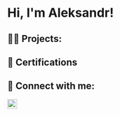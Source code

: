 <h1>Hi, I'm Aleksandr!

<h2>👨‍💻 Projects:</h2>


<h2>📄 Certifications</h2>


<h2>🤳 Connect with me:</h2>

[<img align="left" alt="Aleksandr Kolganov | LinkedIn" width="22px" src="https://cdn.jsdelivr.net/npm/simple-icons@v3/icons/linkedin.svg" />][linkedin]


[linkedin]: https://www.linkedin.com/in/kolganov-aleksandr/
